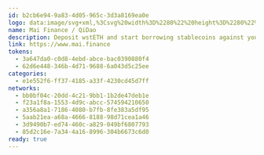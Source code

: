 ```yaml
---
id: b2cb6e94-9a83-4d05-965c-3d3a8169ea0e
logo: data:image/svg+xml,%3Csvg%20width%3D%2280%22%20height%3D%2280%22%20viewBox%3D%220%200%2080%2080%22%20fill%3D%22none%22%20xmlns%3D%22http%3A%2F%2Fwww.w3.org%2F2000%2Fsvg%22%3E%0A%3Cg%20clip-path%3D%22url(%23clip0_209_2472)%22%3E%0A%3Cmask%20id%3D%22mask0_209_2472%22%20style%3D%22mask-type%3Aluminance%22%20maskUnits%3D%22userSpaceOnUse%22%20x%3D%2222%22%20y%3D%2212%22%20width%3D%2240%22%20height%3D%2256%22%3E%0A%3Cpath%20d%3D%22M61.3953%2012H22V67.1535H61.3953V12Z%22%20fill%3D%22white%22%2F%3E%0A%3C%2Fmask%3E%0A%3Cg%20mask%3D%22url(%23mask0_209_2472)%22%3E%0A%3Cpath%20d%3D%22M41.5362%2029.3644C40.6156%2028.5117%2038.7901%2027.336%2035.6231%2027.3512C32.456%2027.3668%2032.9732%2029.0287%2032.9732%2029.0287C32.9732%2029.0287%2032.9088%2030.3846%2034.9773%2030.4267C37.0459%2030.469%2039.2635%2030.5523%2041.0628%2031.2381C42.8619%2031.9238%2042.4579%2030.2156%2041.5362%2029.3644Z%22%20fill%3D%22%23EE8C8F%22%2F%3E%0A%3Cpath%20d%3D%22M34.051%2032.4616C33.8605%2032.5783%2033.8121%2032.9071%2034.0328%2032.9484C35.2837%2033.1806%2037.2621%2033.6024%2039.4694%2033.2399C39.6782%2033.2056%2039.6473%2032.9151%2039.4958%2032.7651C38.7129%2031.9853%2036.6099%2030.8924%2034.051%2032.4616Z%22%20fill%3D%22%23EE8C8F%22%2F%3E%0A%3Cpath%20d%3D%22M60.0726%2054.2686C60.0439%2054.2272%2060.0041%2054.1943%2059.9582%2054.1741C59.9123%2054.1542%2059.8619%2054.1475%2059.8123%2054.1548C59.7626%2054.162%2059.7162%2054.1831%2059.6778%2054.2157C59.6393%2054.2482%2059.6104%2054.2912%2059.5945%2054.3393C58.3071%2058.234%2057.2533%2057.2799%2056.7661%2056.4425C56.5969%2056.1468%2056.4708%2055.8273%2056.3914%2055.4949C55.1631%2050.5193%2056.2878%2045.9361%2056.2878%2045.9361C56.9567%2048.0542%2058.7104%2048.6822%2059.6088%2048.8655C59.66%2048.8761%2059.7129%2048.8718%2059.7615%2048.8528C59.8103%2048.8338%2059.8526%2048.8013%2059.8839%2048.7586C59.9148%2048.7162%2059.9336%2048.6652%2059.9374%2048.6124C59.941%2048.5595%2059.9302%2048.5065%2059.9052%2048.4599C56.4632%2041.5934%2058.4982%2038.6837%2058.4982%2038.6837C59.0906%2039.3538%2060.067%2039.414%2060.6827%2039.3793C60.7342%2039.3762%2060.7841%2039.3581%2060.8266%2039.3276C60.8689%2039.2968%2060.9016%2039.2549%2060.9215%2039.2061C60.9412%2039.1571%2060.9472%2039.1036%2060.9385%2039.0516C60.9298%2038.9995%2060.9068%2038.951%2060.8723%2038.9116C58.378%2036.1091%2058.1882%2035.1581%2058.0909%2030.4111C58.0376%2027.7805%2057.1296%2026.3971%2056.2855%2025.6766C55.3193%2024.8531%2054.5485%2023.8037%2054.1266%2022.593C50.761%2012.9647%2044.4644%2011.6924%2038.6214%2012.0528C31.3673%2012.5007%2027.5051%2018.1513%2025.6715%2020.967C23.7321%2023.944%2022.2207%2028.3461%2022.3228%2029.6931C22.4248%2031.04%2023.646%2030.8291%2023.646%2032.3861C23.646%2033.9434%2021.2817%2035.2384%2022.2111%2039.6161C22.6215%2041.5448%2024.2837%2042.9907%2023.5361%2047.3968C22.1992%2055.3154%2028.1625%2064.9374%2029.6486%2066.3726C29.8288%2066.5456%2030.1453%2066.4061%2030.1124%2066.1561C29.8805%2064.3888%2030.2202%2061.9366%2030.2202%2061.9366C33.208%2068.4548%2041.5668%2067.2457%2044.1847%2066.6868C44.24%2066.6752%2044.2907%2066.6463%2044.3293%2066.6042C44.3684%2066.5623%2044.3932%2066.5089%2044.4011%2066.452C44.4091%2066.3947%2044.3995%2066.3367%2044.3736%2066.2853C44.348%2066.2338%2044.3073%2066.1919%2044.2572%2066.1649C41.6139%2064.7362%2041.0095%2061.8328%2041.0095%2061.8328C43.6401%2063.1003%2045.3253%2062.8877%2046.1377%2062.616C46.187%2062.599%2046.2308%2062.5683%2046.2639%2062.5273C46.2966%2062.4863%2046.3175%2062.4365%2046.3235%2062.3841C46.3298%2062.3313%2046.3215%2062.278%2046.2989%2062.2303C46.2767%2062.1824%2046.2414%2062.1419%2046.1973%2062.1137C45.4051%2061.6072%2044.1974%2059.5171%2043.284%2057.4716C42.9087%2056.6272%2042.7759%2055.6925%2042.9001%2054.7749C43.0246%2053.857%2043.4013%2052.9939%2043.987%2052.2848C45.0558%2050.9865%2046.4582%2049.1746%2048.0523%2047.2491C48.3856%2046.8435%2048.8497%2047.2395%2049.025%2047.6791C51.3541%2053.6146%2054.384%2058.0889%2056.4728%2059.3224C57.9872%2060.2741%2059.6462%2060.4453%2060.3917%2059.8466C62.4466%2058.1968%2060.8172%2055.3512%2060.0726%2054.2686ZM34.8571%2048.7445C32.3587%2048.8978%2032.9281%2045.593%2031.0929%2045.6741C29.1273%2045.7632%2029.7164%2048.2838%2028.3977%2048.4371C27.0794%2048.5904%2027.2332%2044.7362%2028.1586%2044.289C29.6168%2043.5863%2031.3241%2043.4175%2032.6913%2043.4663C34.311%2043.5231%2035.8585%2043.4589%2036.5844%2045.0445C37.4447%2046.9147%2037.3546%2048.5954%2034.8571%2048.7445ZM50.656%2025.1271C47.3343%2027.1363%2047.1389%2028.1294%2046.663%2031.6624C46.5578%2032.4389%2046.451%2033.3478%2046.8002%2033.8613C47.5885%2035.0209%2049.0879%2035.8795%2048.6767%2037.8374C47.6962%2042.4974%2045.111%2047.9608%2041.6434%2049.6681C41.2255%2049.8732%2040.7474%2049.4578%2040.6501%2048.9969C40.2633%2047.1501%2039.3436%2043.7926%2039.0948%2042.6963C37.8599%2036.4166%2031.9754%2036.3298%2031.8105%2037.5306C31.7617%2037.8878%2033.0023%2038.3583%2033.7897%2038.6197C34.5129%2038.863%2034.5375%2039.9129%2033.8177%2040.1613C33.6288%2040.2222%2033.4323%2040.2545%2033.2342%2040.2569C31.7792%2040.1556%2029.934%2040.2708%2029.1018%2040.3324C28.8232%2040.3538%2028.547%2040.2686%2028.3267%2040.0936C28.1063%2039.9188%2027.9581%2039.6667%2027.9107%2039.3865C27.5855%2037.4641%2028.1602%2036.7752%2028.8552%2034.9495C29.2014%2034.0408%2029.6453%2032.2086%2029.7992%2031.269C29.8789%2030.7651%2029.8447%2030.1597%2029.7928%2029.706C29.7299%2029.1698%2029.7052%2028.6295%2029.7187%2028.0898C29.7682%2026.3476%2029.938%2024.9252%2031.2413%2024.9252C33.589%2024.9252%2038.5567%2024.9324%2039.3436%2023.7576C40.1686%2022.5274%2035.5642%2023.72%2030.6164%2023.5579C30.5195%2023.5545%2030.4271%2023.5156%2030.3566%2023.448C30.2863%2023.3806%2030.2422%2023.2893%2030.2328%2023.1911C30.2328%2023.1604%2030.2274%2023.1304%2030.2241%2023.0993C30.2165%2023.0115%2030.2272%2022.9231%2030.2549%2022.8394C30.2825%2022.7559%2030.3268%2022.6787%2030.385%2022.6134C30.443%2022.548%2030.5139%2022.4956%2030.5929%2022.4592C30.6721%2022.4229%2030.7576%2022.4036%2030.8443%2022.4025C33.4869%2022.3692%2035.4973%2022.1825%2036.0257%2021.3987C36.5631%2020.597%2033.8927%2020.9566%2030.8658%2020.9849C30.4783%2020.9849%2030.158%2020.9792%2030.1779%2020.5858V20.5726C30.1862%2020.4164%2030.2503%2020.2689%2030.3584%2020.1578C30.4665%2020.0468%2030.6113%2019.9803%2030.7646%2019.9707C32.5455%2019.8512%2033.3043%2019.7135%2033.3793%2019.1339C33.4542%2018.5548%2033.1959%2018.6132%2031.2268%2018.7283C30.7988%2018.7527%2030.9215%2018.4225%2031.1646%2018.0613C31.7792%2017.1403%2034.5272%2014.4838%2040.6071%2014.6776C51.0226%2015.0153%2050.6933%2022.5241%2051.0123%2024.3484C51.038%2024.4995%2051.0175%2024.6553%2050.9541%2024.7945C50.8903%2024.9339%2050.7863%2025.0499%2050.656%2025.1271Z%22%20fill%3D%22%23EE8C8F%22%2F%3E%0A%3C%2Fg%3E%0A%3Cg%20opacity%3D%220.7%22%20filter%3D%22url(%23filter0_f_209_2472)%22%3E%0A%3Cmask%20id%3D%22mask1_209_2472%22%20style%3D%22mask-type%3Aluminance%22%20maskUnits%3D%22userSpaceOnUse%22%20x%3D%2226%22%20y%3D%2210%22%20width%3D%2240%22%20height%3D%2256%22%3E%0A%3Cpath%20d%3D%22M65.7905%2010H26.3953V65.1535H65.7905V10Z%22%20fill%3D%22white%22%2F%3E%0A%3C%2Fmask%3E%0A%3Cg%20mask%3D%22url(%23mask1_209_2472)%22%3E%0A%3Cpath%20d%3D%22M45.9315%2027.3644C45.0109%2026.5117%2043.1853%2025.336%2040.0184%2025.3512C36.8513%2025.3668%2037.3684%2027.0287%2037.3684%2027.0287C37.3684%2027.0287%2037.3041%2028.3846%2039.3725%2028.4267C41.4412%2028.469%2043.6588%2028.5523%2045.4581%2029.2381C47.2572%2029.9238%2046.8532%2028.2156%2045.9315%2027.3644Z%22%20fill%3D%22%23EE8C8F%22%2F%3E%0A%3Cpath%20d%3D%22M38.4463%2030.4616C38.2558%2030.5783%2038.2073%2030.9071%2038.4281%2030.9484C39.6789%2031.1806%2041.6574%2031.6024%2043.8647%2031.2399C44.0734%2031.2056%2044.0425%2030.9151%2043.891%2030.7651C43.1082%2029.9853%2041.0052%2028.8924%2038.4463%2030.4616Z%22%20fill%3D%22%23EE8C8F%22%2F%3E%0A%3Cpath%20d%3D%22M64.4679%2052.2686C64.4392%2052.2272%2064.3994%2052.1943%2064.3535%2052.1741C64.3076%2052.1542%2064.2571%2052.1475%2064.2076%2052.1548C64.1579%2052.162%2064.1114%2052.1831%2064.0731%2052.2157C64.0346%2052.2482%2064.0057%2052.2912%2063.9898%2052.3393C62.7024%2056.234%2061.6485%2055.2799%2061.1614%2054.4425C60.9922%2054.1468%2060.866%2053.8273%2060.7867%2053.4949C59.5584%2048.5193%2060.6831%2043.9361%2060.6831%2043.9361C61.3519%2046.0542%2063.1057%2046.6822%2064.0041%2046.8655C64.0552%2046.8761%2064.1082%2046.8718%2064.1568%2046.8528C64.2056%2046.8338%2064.2479%2046.8013%2064.2792%2046.7586C64.3101%2046.7162%2064.3289%2046.6652%2064.3327%2046.6124C64.3363%2046.5595%2064.3255%2046.5065%2064.3005%2046.4599C60.8584%2039.5934%2062.8935%2036.6837%2062.8935%2036.6837C63.4858%2037.3538%2064.4623%2037.414%2065.078%2037.3793C65.1295%2037.3762%2065.1794%2037.3581%2065.2219%2037.3276C65.2641%2037.2968%2065.2969%2037.2549%2065.3168%2037.2061C65.3365%2037.1571%2065.3424%2037.1036%2065.3337%2037.0516C65.3251%2036.9995%2065.3021%2036.951%2065.2676%2036.9116C62.7733%2034.1091%2062.5835%2033.1581%2062.4862%2028.4111C62.4329%2025.7805%2061.5249%2024.3971%2060.6807%2023.6766C59.7146%2022.8531%2058.9438%2021.8037%2058.5219%2020.593C55.1563%2010.9647%2048.8596%209.69243%2043.0167%2010.0528C35.7625%2010.5007%2031.9004%2016.1513%2030.0667%2018.967C28.1273%2021.944%2026.616%2026.3461%2026.7181%2027.6931C26.8201%2029.04%2028.0413%2028.8291%2028.0413%2030.3861C28.0413%2031.9434%2025.6769%2033.2384%2026.6064%2037.6161C27.0167%2039.5448%2028.679%2040.9907%2027.9314%2045.3968C26.5945%2053.3154%2032.5578%2062.9374%2034.0438%2064.3726C34.2241%2064.5456%2034.5406%2064.4061%2034.5077%2064.1561C34.2758%2062.3888%2034.6154%2059.9366%2034.6154%2059.9366C37.6032%2066.4548%2045.962%2065.2457%2048.58%2064.6868C48.6353%2064.6752%2048.6859%2064.6463%2048.7246%2064.6042C48.7637%2064.5623%2048.7884%2064.5089%2048.7964%2064.452C48.8043%2064.3947%2048.7947%2064.3367%2048.7689%2064.2853C48.7432%2064.2338%2048.7026%2064.1919%2048.6525%2064.1649C46.0092%2062.7362%2045.4047%2059.8328%2045.4047%2059.8328C48.0354%2061.1003%2049.7206%2060.8877%2050.533%2060.616C50.5823%2060.599%2050.626%2060.5683%2050.6591%2060.5273C50.6918%2060.4863%2050.7128%2060.4365%2050.7188%2060.3841C50.7251%2060.3313%2050.7168%2060.278%2050.6942%2060.2303C50.672%2060.1824%2050.6367%2060.1419%2050.5926%2060.1137C49.8003%2059.6072%2048.5927%2057.5171%2047.6793%2055.4716C47.304%2054.6272%2047.1711%2053.6925%2047.2953%2052.7749C47.4199%2051.857%2047.7966%2050.9939%2048.3822%2050.2848C49.4511%2048.9865%2050.8534%2047.1746%2052.4476%2045.2491C52.7809%2044.8435%2053.2449%2045.2395%2053.4203%2045.6791C55.7494%2051.6146%2058.7793%2056.0889%2060.868%2057.3224C62.3824%2058.2741%2064.0415%2058.4453%2064.7869%2057.8466C66.8418%2056.1968%2065.2125%2053.3512%2064.4679%2052.2686ZM39.2523%2046.7445C36.754%2046.8978%2037.3234%2043.593%2035.4881%2043.6741C33.5225%2043.7632%2034.1116%2046.2838%2032.793%2046.4371C31.4747%2046.5904%2031.6285%2042.7362%2032.5538%2042.289C34.012%2041.5863%2035.7193%2041.4175%2037.0866%2041.4663C38.7062%2041.5231%2040.2537%2041.4589%2040.9797%2043.0445C41.8399%2044.9147%2041.7499%2046.5954%2039.2523%2046.7445ZM55.0513%2023.1271C51.7296%2025.1363%2051.5342%2026.1294%2051.0582%2029.6624C50.953%2030.4389%2050.8462%2031.3478%2051.1954%2031.8613C51.9838%2033.0209%2053.4832%2033.8795%2053.0719%2035.8374C52.0915%2040.4974%2049.5062%2045.9608%2046.0387%2047.6681C45.6207%2047.8732%2045.1426%2047.4578%2045.0454%2046.9969C44.6586%2045.1501%2043.7388%2041.7926%2043.4901%2040.6963C42.2551%2034.4166%2036.3706%2034.3298%2036.2058%2035.5306C36.157%2035.8878%2037.3975%2036.3583%2038.1849%2036.6197C38.9082%2036.863%2038.9327%2037.9129%2038.2129%2038.1613C38.024%2038.2222%2037.8276%2038.2545%2037.6294%2038.2569C36.1745%2038.1556%2034.3293%2038.2708%2033.497%2038.3324C33.2185%2038.3538%2032.9423%2038.2686%2032.7219%2038.0936C32.5016%2037.9188%2032.3534%2037.6667%2032.306%2037.3865C31.9808%2035.4641%2032.5555%2034.7752%2033.2505%2032.9495C33.5966%2032.0408%2034.0406%2030.2086%2034.1944%2029.269C34.2741%2028.7651%2034.24%2028.1597%2034.1881%2027.706C34.1252%2027.1698%2034.1004%2026.6295%2034.114%2026.0898C34.1635%2024.3476%2034.3332%2022.9252%2035.6365%2022.9252C37.9843%2022.9252%2042.952%2022.9324%2043.7388%2021.7576C44.5638%2020.5274%2039.9595%2021.72%2035.0116%2021.5579C34.9148%2021.5545%2034.8224%2021.5156%2034.7519%2021.448C34.6816%2021.3806%2034.6375%2021.2893%2034.6281%2021.1911C34.6281%2021.1604%2034.6226%2021.1304%2034.6194%2021.0993C34.6118%2021.0115%2034.6225%2020.9231%2034.6501%2020.8394C34.6778%2020.7559%2034.7221%2020.6787%2034.7803%2020.6134C34.8383%2020.548%2034.9092%2020.4956%2034.9881%2020.4592C35.0673%2020.4229%2035.1528%2020.4036%2035.2396%2020.4025C37.8821%2020.3692%2039.8926%2020.1825%2040.4209%2019.3987C40.9584%2018.597%2038.288%2018.9566%2035.2611%2018.9849C34.8735%2018.9849%2034.5532%2018.9792%2034.5731%2018.5858V18.5726C34.5814%2018.4164%2034.6456%2018.2689%2034.7537%2018.1578C34.8618%2018.0468%2035.0066%2017.9803%2035.1599%2017.9707C36.9407%2017.8512%2037.6996%2017.7135%2037.7746%2017.1339C37.8494%2016.5548%2037.5911%2016.6132%2035.6221%2016.7283C35.194%2016.7527%2035.3168%2016.4225%2035.5599%2016.0613C36.1745%2015.1403%2038.9224%2012.4838%2045.0024%2012.6776C55.4179%2013.0153%2055.0885%2020.5241%2055.4076%2022.3484C55.4332%2022.4995%2055.4128%2022.6553%2055.3494%2022.7945C55.2855%2022.9339%2055.1816%2023.0499%2055.0513%2023.1271Z%22%20fill%3D%22%23EE8C8F%22%2F%3E%0A%3C%2Fg%3E%0A%3C%2Fg%3E%0A%3C%2Fg%3E%0A%3Cdefs%3E%0A%3Cfilter%20id%3D%22filter0_f_209_2472%22%20x%3D%2214.3953%22%20y%3D%22-2%22%20width%3D%2263.3917%22%20height%3D%2279.1536%22%20filterUnits%3D%22userSpaceOnUse%22%20color-interpolation-filters%3D%22sRGB%22%3E%0A%3CfeFlood%20flood-opacity%3D%220%22%20result%3D%22BackgroundImageFix%22%2F%3E%0A%3CfeBlend%20mode%3D%22normal%22%20in%3D%22SourceGraphic%22%20in2%3D%22BackgroundImageFix%22%20result%3D%22shape%22%2F%3E%0A%3CfeGaussianBlur%20stdDeviation%3D%226%22%20result%3D%22effect1_foregroundBlur_209_2472%22%2F%3E%0A%3C%2Ffilter%3E%0A%3CclipPath%20id%3D%22clip0_209_2472%22%3E%0A%3Crect%20width%3D%2280%22%20height%3D%2280%22%20fill%3D%22white%22%2F%3E%0A%3C%2FclipPath%3E%0A%3C%2Fdefs%3E%0A%3C%2Fsvg%3E%0A
name: Mai Finance / QiDao
description: Deposit wstETH and start borrowing stablecoins against your collateral’s value.
link: https://www.mai.finance
tokens:
  - 3a647da0-c0d8-4ebd-abce-bac0390880f4
  - 62d6e448-346b-4d71-9688-6a043d5c25ee
categories:
  - e1e552f6-ff37-4185-a33f-4230cd45d7ff
networks:
  - bb0bf04c-20dd-4c21-9bb1-1b2de47deb1e
  - f23a1f8a-1553-4d9c-abcc-574594210650
  - a356a8a1-7186-4080-b7fb-8fe383a5df95
  - 5aab21ea-a68a-4666-8188-98d71cea1a46
  - 3d9490b7-ed74-460c-a829-049bf6807793
  - 85d2c16e-7a34-4a16-8996-304b6673c6d0
ready: true
---
```

